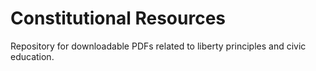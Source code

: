 # Constitutional Resources
Repository for downloadable PDFs related to liberty principles and civic education.
